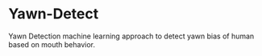 # Yawn-Detect
Yawn Detection machine learning approach to detect yawn bias of human based on mouth behavior.

